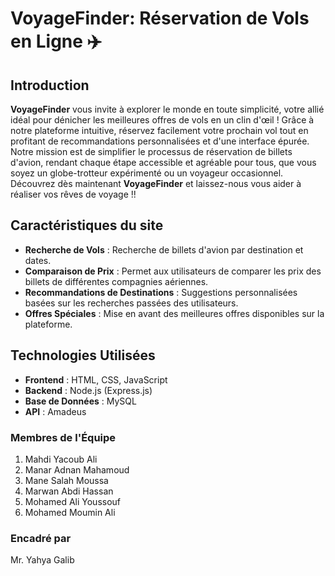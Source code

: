 # VoyageFinder: Réservation de Vols en Ligne ✈️

## Introduction

**VoyageFinder** vous invite à explorer le monde en toute simplicité, votre allié idéal pour dénicher les meilleures offres de vols en un clin d'œil ! Grâce à notre plateforme intuitive, réservez facilement votre prochain vol tout en profitant de recommandations personnalisées et d'une interface épurée. Notre mission est de simplifier le processus de réservation de billets d'avion, rendant chaque étape accessible et agréable pour tous, que vous soyez un globe-trotteur expérimenté ou un voyageur occasionnel. Découvrez dès maintenant **VoyageFinder** et laissez-nous vous aider à réaliser vos rêves de voyage !!

## Caractéristiques du site

- **Recherche de Vols** : Recherche de billets d'avion par destination et dates.
- **Comparaison de Prix** : Permet aux utilisateurs de comparer les prix des billets de différentes compagnies aériennes.
- **Recommandations de Destinations** : Suggestions personnalisées basées sur les recherches passées des utilisateurs.
- **Offres Spéciales** : Mise en avant des meilleures offres disponibles sur la plateforme.

## Technologies Utilisées

- **Frontend** : HTML, CSS, JavaScript
- **Backend** : Node.js (Express.js)
- **Base de Données** : MySQL
- **API** : Amadeus

### Membres de l'Équipe

1. Mahdi Yacoub Ali
2. Manar Adnan Mahamoud
3. Mane Salah Moussa
4. Marwan Abdi Hassan
5. Mohamed Ali Youssouf
6. Mohamed Moumin Ali

### Encadré par

Mr. Yahya Galib
